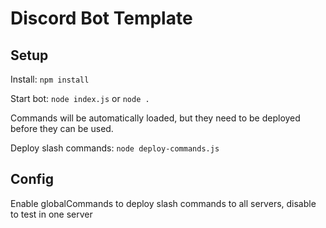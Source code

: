 # Discord Bot Template

## Setup

Install: `npm install`

Start bot: `node index.js` or `node .`

Commands will be automatically loaded, but they need to be deployed before they can be used.

Deploy slash commands: `node deploy-commands.js`

## Config
Enable globalCommands to deploy slash commands to all servers, disable to test in one server